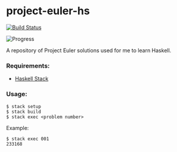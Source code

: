 # project-euler-hs

[![Build Status](https://api.travis-ci.org/slfotg/project-euler-hs.svg?branch=master)](http://travis-ci.org/slfotg/project-euler-hs)

![Progress](https://projecteuler.net/profile/slfotg.png "Progress")

A repository of Project Euler solutions used for me to learn Haskell.

### Requirements:
* [Haskell Stack](https://docs.haskellstack.org/en/stable/README/)

### Usage:
    $ stack setup
    $ stack build
    $ stack exec <problem number>

Example:

    $ stack exec 001
    233168
